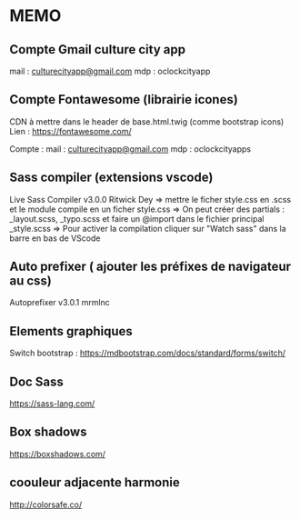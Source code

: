 # MEMO

## Compte Gmail culture city app
mail : culturecityapp@gmail.com
mdp : oclockcityapp

## Compte Fontawesome (librairie icones)
CDN à mettre dans le header de base.html.twig (comme bootstrap icons)
Lien : https://fontawesome.com/

Compte :
mail : culturecityapp@gmail.com
mdp : oclockcityapps

## Sass compiler (extensions vscode)
Live Sass Compiler v3.0.0 Ritwick Dey
=> mettre le ficher style.css en .scss et le module compile en un ficher style.css 
=> On peut créer des partials : _layout.scss, _typo.scss et faire un @import dans le fichier principal _style.scss
=> Pour activer la compilation cliquer sur "Watch sass" dans la barre en bas de VScode

## Auto prefixer ( ajouter les préfixes de navigateur au css)
Autoprefixer v3.0.1 mrmlnc

## Elements graphiques
Switch bootstrap : https://mdbootstrap.com/docs/standard/forms/switch/

## Doc Sass
https://sass-lang.com/

## Box shadows
https://boxshadows.com/

## coouleur adjacente harmonie
http://colorsafe.co/